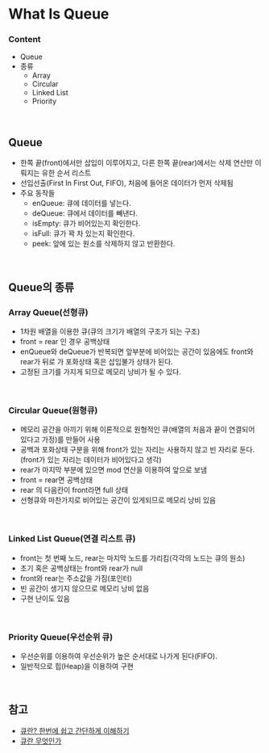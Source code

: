 # What Is Queue
### Content
- Queue
- 종류
    - Array
    - Circular
    - Linked List
    - Priority

<br/>


## Queue
- 한쪽 끝(front)에서만 삽입이 이루어지고, 다른 한쪽 끝(rear)에서는 삭제 연산만 이뤄지는 유한 순서 리스트
- 선입선출(First In First Out, FIFO), 처음에 들어온 데이터가 먼저 삭제됨
- 주요 동작들
    - enQueue: 큐에 데이터를 넣는다.
    - deQueue: 큐에서 데이터를 빼낸다.
    - isEmpty: 큐가 비어있는지 확인한다.
    - isFull: 큐가 꽉 차 있는지 확인한다.
    - peek: 앞에 있는 원소를 삭제하지 않고 반환한다.

<br/>

## Queue의 종류
### Array Queue(선형큐)
- 1차원 배열을 이용한 큐(큐의 크기가 배열의 구조가 되는 구조)
- front = rear 인 경우 공백상태
- enQueue와 deQueue가 반복되면 앞부분에 비어있는 공간이 있음에도 front와 rear가 뒤로 가 포화상태 혹은 삽입불가 상태가 된다. 
- 고정된 크기를 가지게 되므로 메모리 낭비가 될 수 있다.

<br/>

### Circular Queue(원형큐)
- 메모리 공간을 아끼기 위해 이론적으로 원형적인 큐(배열의 처음과 끝이 연결되어 있다고 가정)를 만들어 사용
- 공백과 포화상태 구분을 위해 front가 있는 자리는 사용하지 않고 빈 자리로 둔다.(front가 있는 자리는 데이터가 비어있다고 생각)
- rear가 마지막 부분에 있으면 mod 연산을 이용하여 앞으로 보냄
- front = rear면 공백상태
- rear 의 다음칸이 front라면 full 상태
- 선형큐와 마찬가지로 비어있는 공간이 있게되므로 메모리 낭비 있음

<br/>

### Linked List Queue(연결 리스트 큐)
- front는 첫 번째 노드, rear는 마지막 노드를 가리킴(각각의 노드는 큐의 원소)
- 초기 혹은 공백상태는 front와 rear가 null
- front와 rear는 주소값을 가짐(포인터)
- 빈 공간이 생기지 않으므로 메모리 낭비 없음
- 구현 난이도 있음

<br/>

### Priority Queue(우선순위 큐)
- 우선순위를 이용하여 우선순위가 높은 순서대로 나가게 된다(FIFO).
- 일반적으로 힙(Heap)을 이용하여 구현

<br/>

## 참고
- [큐란? 한번에 쉽고 간단하게 이해하기](https://donggu1105.tistory.com/163)
- [큐란 무엇인가](https://mungto.tistory.com/169)
